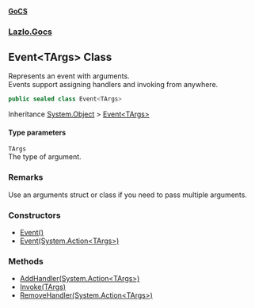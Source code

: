 #### [GoCS](./index.md 'index')
### [Lazlo.Gocs](./Lazlo-Gocs.md 'Lazlo.Gocs')
## Event&lt;TArgs&gt; Class
Represents an event with arguments.  
Events support assigning handlers and invoking from anywhere.  
```C#
public sealed class Event<TArgs>
```
Inheritance [System.Object](https://docs.microsoft.com/en-us/dotnet/api/System.Object 'System.Object') &gt; [Event&lt;TArgs&gt;](./Lazlo-Gocs-Event-TArgs-.md 'Lazlo.Gocs.Event&lt;TArgs&gt;')  
#### Type parameters
<a name='Lazlo-Gocs-Event-TArgs--TArgs'></a>
`TArgs`  
The type of argument.  
  
### Remarks
Use an arguments struct or class if you need to pass multiple arguments.  
### Constructors
- [Event()](./Lazlo-Gocs-Event-TArgs--Event().md 'Lazlo.Gocs.Event&lt;TArgs&gt;.Event()')
- [Event(System.Action&lt;TArgs&gt;)](./Lazlo-Gocs-Event-TArgs--Event(System-Action-TArgs-).md 'Lazlo.Gocs.Event&lt;TArgs&gt;.Event(System.Action&lt;TArgs&gt;)')
### Methods
- [AddHandler(System.Action&lt;TArgs&gt;)](./Lazlo-Gocs-Event-TArgs--AddHandler(System-Action-TArgs-).md 'Lazlo.Gocs.Event&lt;TArgs&gt;.AddHandler(System.Action&lt;TArgs&gt;)')
- [Invoke(TArgs)](./Lazlo-Gocs-Event-TArgs--Invoke(TArgs).md 'Lazlo.Gocs.Event&lt;TArgs&gt;.Invoke(TArgs)')
- [RemoveHandler(System.Action&lt;TArgs&gt;)](./Lazlo-Gocs-Event-TArgs--RemoveHandler(System-Action-TArgs-).md 'Lazlo.Gocs.Event&lt;TArgs&gt;.RemoveHandler(System.Action&lt;TArgs&gt;)')
